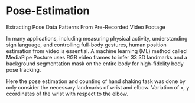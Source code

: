 # Pose-Estimation
Extracting Pose Data Patterns From Pre-Recorded Video Footage


In many applications, including measuring physical activity, understanding sign language, and controlling full-body gestures, human position estimation from video is essential. A machine learning (ML) method called MediaPipe Posture uses RGB video frames to infer 33 3D landmarks and a background segmentation mask on the entire body for high-fidelity body pose tracking.

Here the pose estimation and counting of hand shaking task was done by only consider the necessary landmarks of wrist and elbow. Variation of x, y ccordinates of the wrist with respect to the elbow.
